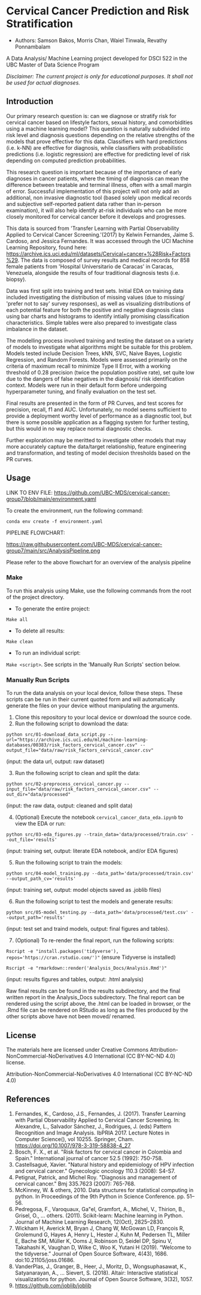 # Cervical Cancer Prediction and Risk Stratification


-   Authors: Samson Bakos, Morris Chan, Waiel Tinwala, Revathy Ponnambalam

A Data Analysis/ Machine Learning project developed for DSCI 522 in the UBC Master of Data Science Program

_Disclaimer: The current project is only for educational purposes. It shall not be used for actual diagnoses._

## Introduction

Our primary research question is: can we diagnose or stratify risk for cervical cancer based on lifestyle factors, sexual history, and comorbidities using a machine learning model? This question is naturally subdivided into risk level and diagnosis questions depending on the relative strengths of the models that prove effective for this data. Classifiers with hard predictions (i.e. k-NN) are effective for diagnosis, while classifiers with probabilistic predictions (i.e. logistic regression) are effective for predicting level of risk depending on computed prediction probabilities.

This research question is important because of the importance of early diagnoses in cancer patients, where the timing of diagnosis can mean the difference between treatable and terminal illness, often with a small margin of error. Successful implementation of this project will not only add an additional, non invasive diagnostic tool (based solely upon medical records and subjective self-reported patient data rather than in-person examination), it will also help identify at-risk individuals who can be more closely monitored for cervical cancer before it develops and progresses.

This data is sourced from 'Transfer Learning with Partial Observability Applied to Cervical Cancer Screening.'(2017) by Kelwin Fernandes, Jaime S. Cardoso, and Jessica Fernandes. It was accessed through the UCI Machine Learning Repository, found here: <https://archive.ics.uci.edu/ml/datasets/Cervical+cancer+%28Risk+Factors%29>. The data is composed of survey results and medical records for 858 female patients from 'Hospital Universitario de Caracas' in Caracas, Venezuela, alongside the results of four traditional diagnosis tests (i.e. biopsy).

Data was first split into training and test sets. Initial EDA on training data included investigating the distribution of missing values (due to missing/ 'prefer not to say' survey responses), as well as visualizing distributions of each potential feature for both the positive and negative diagnosis class using bar charts and histograms to identify intially promising classification characteristics. Simple tables were also prepared to investigate class imbalance in the dataset.

The modelling process involved training and testing the dataset on a variety of models to investigate what algorithms might be suitable for this problem. Models tested include Decision Trees, kNN, SVC, Naive Bayes, Logistic Regression, and Random Forests. Models were assessed primarily on the criteria of maximum recall to minimize Type II Error, with a working threshold of 0.28 precision (twice the population positive rate), set quite low due to the dangers of false negatives in the diagnosis/ risk identification context. Models were run in their default form before undergoing hyperparameter tuning, and finally evaluation on the test set. 

Final results are presented in the form of PR Curves, and test scores for precision, recall, f1 and AUC. Unfortunately, no model seems sufficient to provide a deployment worthy level of performance as a diagnostic tool, but there is some possible application as a flagging system for further testing, but this would in no way replace normal diagnostic checks.

Further exploration may be meritted to investigate other models that may more accurately capture the data/target relationship, feature engineering and transformation, and testing of model decision thresholds based on the PR curves. 

## Usage

LINK TO ENV FILE: https://github.com/UBC-MDS/cervical-cancer-group7/blob/main/environment.yaml

To create the environment, run the following command:

`conda env create -f environment.yaml`

PIPELINE FLOWCHART:

https://raw.githubusercontent.com/UBC-MDS/cervical-cancer-group7/main/src/AnalysisPipeline.png

Please refer to the above flowchart for an overview of the analysis pipeline

### Make
To run this analysis using Make, use the following commands from the root of the project directory.

* To generate the entire project: 

`Make all`
* To delete all results: 

`Make clean`
* To run an individual script: 

`Make <script>`. See scripts in the 'Manually Run Scripts' section below.


### Manually Run Scripts

To run the data analysis on your local device, follow these steps. These scripts can be run in their current quoted form and will automatically generate the files on your device without manipulating the arguments.

1. Clone this repository to your local device or download the source code.
2. Run the following script to download the data: 

`python src/01-download_data_script.py --url="https://archive.ics.uci.edu/ml/machine-learning-databases/00383/risk_factors_cervical_cancer.csv" --output_file="data/raw/risk_factors_cervical_cancer.csv"` 
 
(input: the data url, output: raw dataset)

3. Run the following script to clean and split the data: 

`python src/02-preprocess_cervical_cancer.py --input_file="data/raw/risk_factors_cervical_cancer.csv" --out_dir="data/processed"` 

(input: the raw data, output: cleaned and split data)

4. (Optional) Execute the notebook `cervical_cancer_data_eda.ipynb` to view the EDA or run:

`python src/03-eda_figures.py --train_data='data/processed/train.csv' --out_file='results'` 

(input: training set, output: literate EDA notebook, and/or EDA figures)

5. Run the following script to train the models: 

`python src/04-model_training.py --data_path='data/processed/train.csv' --output_path_cv='results'` 

(input: training set, output: model objects saved as .joblib files)

6. Run the following script to test the models and generate results: 

`python src/05-model_testing.py --data_path='data/processed/test.csv' --output_path='results'` 

(input: test set and traind models, output: final figures and tables).

7. (Optional) To re-render the final report, run the following scripts:

 `Rscript -e "install.packages('tidyverse'), repos='https://cran.rstudio.com/')"` (ensure Tidyverse is installed)
 
 `Rscript -e "rmarkdown::render('Analysis_Docs/Analysis.Rmd')"` 
 
 (input: results figures and tables, output: .html analysis)

Raw final results can be found in the results subdirectory, and the final written report in the Analysis_Docs subdirectory. The final report can be rendered using the script above, the .html can be loaded in browser, or the .Rmd file can be rendered on RStudio as long as the files produced by the other scripts above have not been moved/ renamed. 

## License

The materials here are licensed under Creative Commons Attribution-NonCommercial-NoDerivatives 4.0 International (CC BY-NC-ND 4.0) license.

Attribution-NonCommercial-NoDerivatives 4.0 International (CC BY-NC-ND 4.0)

## References

1.  Fernandes, K., Cardoso, J.S., Fernandes, J. (2017). Transfer Learning with Partial Observability Applied to Cervical Cancer Screening. In: Alexandre, L., Salvador Sánchez, J., Rodrigues, J. (eds) Pattern Recognition and Image Analysis. IbPRIA 2017. Lecture Notes in Computer Science(), vol 10255. Springer, Cham. <https://doi.org/10.1007/978-3-319-58838-4_27>
2. Bosch, F. X., et al. "Risk factors for cervical cancer in Colombia and Spain." International journal of cancer 52.5 (1992): 750-758.
3. Castellsagué, Xavier. "Natural history and epidemiology of HPV infection and cervical cancer." Gynecologic oncology 110.3 (2008): S4-S7.
4. Petignat, Patrick, and Michel Roy. "Diagnosis and management of cervical cancer." Bmj 335.7623 (2007): 765-768.
5. McKinney, W. & others, 2010. Data structures for statistical computing in python. In Proceedings of the 9th Python in Science Conference. pp. 51–56.
6. Pedregosa, F., Varoquaux, Ga"el, Gramfort, A., Michel, V., Thirion, B., Grisel, O., … others. (2011). Scikit-learn: Machine learning in Python. Journal of Machine Learning Research, 12(Oct), 2825–2830.
7. Wickham H, Averick M, Bryan J, Chang W, McGowan LD, François R, Grolemund G, Hayes A, Henry L, Hester J, Kuhn M, Pedersen TL, Miller E, Bache SM, Müller K, Ooms J, Robinson D, Seidel DP, Spinu V, Takahashi K, Vaughan D, Wilke C, Woo K, Yutani H (2019). “Welcome to the tidyverse.” Journal of Open Source Software, 4(43), 1686. doi:10.21105/joss.01686.
8. VanderPlas, J., Granger, B., Heer, J., Moritz, D., Wongsuphasawat, K., Satyanarayan, A., … Sievert, S. (2018). Altair: Interactive statistical visualizations for python. Journal of Open Source Software, 3(32), 1057.
9. https://github.com/joblib/joblib
 

